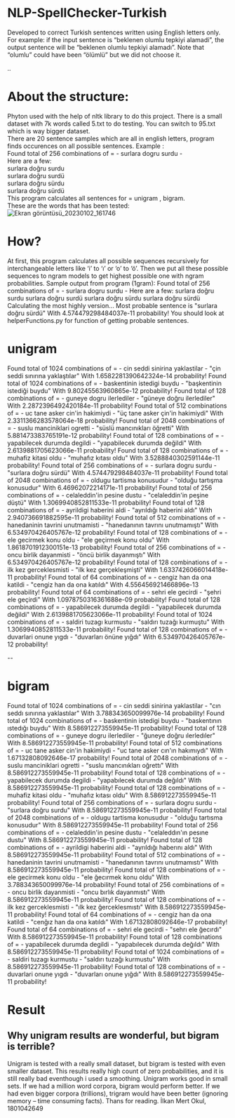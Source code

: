 # NLP-SpellChecker-Turkish

Developed to correct Turkish sentences written using English letters only. 
For example: if the input sentence is “beklenen olumlu tepkiyi alamadi”, the output sentence will be “beklenen olumlu tepkiyi alamadı”.
Note that “olumlu” could have been “ölümlü” but we did not choose it.

..

# About the structure:

Phyton used with the help of nltk library to do this project. There is a small dataset with 7k words
called 5.txt to do testing. You can switch to 95.txt which is way bigger dataset.<br />
There are 20 sentence samples which are all in english letters, program finds occurences on all
possible sentences. Example :<br />
Found total of 256 combinations of = - surlara dogru surdu -<br />
Here are a few:<br />
surlara doğru surdu<br />
surlara doğru surdü<br />
surlara doğru sürdu<br />
surlara doğru sürdü<br />
This program calculates all sentences for = unigram , bigram.<br />
These are the words that has been tested:<br />
![Ekran görüntüsü_20230102_161746](https://user-images.githubusercontent.com/61903795/210236609-f857d8c5-b191-48a1-9cf1-dde04a80a602.png)

# How?
At first, this program calculates all possible sequences recursively for interchangeable letters like ‘i’ to
‘ı’ or ‘o’ to ‘ö’.
Then we put all these possible sequences to ngram models to get highest possible one with ngram
probabilities.
Sample output from program (1gram):
Found total of 256 combinations of = - surlara dogru surdu -
Here are a few:
surlara doğru surdu
surlara doğru surdü
surlara doğru sürdu
surlara doğru sürdü
Calculating the most highly version...
Most probable sentence is
"surlara doğru sürdü"
With 4.574479298484037e-11 probability!
You should look at helperFunctions.py for function of getting probable sentences.

# unigram
Found total of 1024 combinations of = - cin seddi sinirina yaklastilar -
"çin seddi sınırına yaklaştılar"
With 1.6582281390642324e-14 probability!
Found total of 1024 combinations of = - baskentinin istedigi buydu -
"başkentinin istediği buydu"
With 9.80245563960865e-12 probability!
Found total of 128 combinations of = - guneye dogru ilerlediler -
"güneye doğru ilerlediler"
With 2.2872396492420184e-11 probability!
Found total of 512 combinations of = - uc tane asker cin'in hakimiydi -
"üç tane asker çin'in hakimiydi"
With 2.3311366283578064e-18 probability!
Found total of 2048 combinations of = - suslu manciniklari ogretti -
"süslü mancınıkları öğretti"
With 5.881473383765191e-12 probability!
Found total of 128 combinations of = - yapabilecek durumda degildi -
"yapabilecek durumda değildi"
With 2.6139881705623066e-11 probability!
Found total of 128 combinations of = - muhafiz kitasi oldu -
"muhafız kıtası oldu"
With 3.5288840302591144e-11 probability!
Found total of 256 combinations of = - surlara dogru surdu -
"surlara doğru sürdü"
With 4.574479298484037e-11 probability!
Found total of 2048 combinations of = - oldugu tartisma konusudur -
"olduğu tartışma konusudur"
With 6.46962072214171e-11 probability!
Found total of 256 combinations of = - celaleddin'in pesine dustu -
"celaleddin'in peşine düştü"
With 1.3069940852811533e-11 probability!
Found total of 128 combinations of = - ayrildigi haberini aldi -
"ayrıldığı haberini aldı"
With 2.940736691882595e-11 probability!
Found total of 512 combinations of = - hanedaninin tavrini unutmamisti -
"hanedanının tavrını unutmamıştı"
With 6.534970426405767e-12 probability!
Found total of 128 combinations of = - ele gecirmek konu oldu -
"ele geçirmek konu oldu"
With 1.8618701912300151e-13 probability!
Found total of 256 combinations of = - oncu birlik dayanmisti -
"öncü birlik dayanmıştı"
With 6.534970426405767e-12 probability!
Found total of 128 combinations of = - ilk kez gerceklesmisti -
"ilk kez gerçekleşmişti"
With 1.6337426066014418e-11 probability!
Found total of 64 combinations of = - cengiz han da ona katildi -
"cengiz han da ona katıldı"
With 4.556456921466896e-13 probability!
Found total of 64 combinations of = - sehri ele gecirdi -
"şehri ele geçirdi"
With 1.0978750316361688e-09 probability!
Found total of 128 combinations of = - yapabilecek durumda degildi -
"yapabilecek durumda değildi"
With 2.6139881705623066e-11 probability!
Found total of 1024 combinations of = - saldiri tuzagı kurmustu -
"saldırı tuzağı kurmuştu"
With 1.3069940852811533e-11 probability!
Found total of 128 combinations of = - duvarlari onune yıgdı -
"duvarları önüne yığdı"
With 6.534970426405767e-12 probability!

--

# bigram
Found total of 1024 combinations of = - cin seddi sinirina yaklastilar -
"cın seddı sınırına yaklastılar"
With 3.788343650099976e-14 probability!
Found total of 1024 combinations of = - baskentinin istedigi buydu -
"baskentının ıstedığı buydu"
With 8.586912273559945e-11 probability!
Found total of 128 combinations of = - guneye dogru ilerlediler -
"ğuneye doğru ılerledıler"
With 8.586912273559945e-11 probability!
Found total of 512 combinations of = - uc tane asker cin'in hakimiydi -
"uc tane asker cın'ın hakımıydı"
With 1.67132808092646e-17 probability!
Found total of 2048 combinations of = - suslu manciniklari ogretti -
"suslu mancınıkları oğrettı" 
With 8.586912273559945e-11 probability!
Found total of 128 combinations of = - yapabilecek durumda degildi -
"yapabılecek durumda değıldı"
With 8.586912273559945e-11 probability!
Found total of 128 combinations of = - muhafiz kitasi oldu -
"muhafız kıtası oldu"
With 8.586912273559945e-11 probability!
Found total of 256 combinations of = - surlara dogru surdu -
"surlara doğru surdu"
With 8.586912273559945e-11 probability!
Found total of 2048 combinations of = - oldugu tartisma konusudur -
"olduğu tartısma konusudur"
With 8.586912273559945e-11 probability!
Found total of 256 combinations of = - celaleddin'in pesine dustu -
"celaleddın'ın pesıne dustu"
With 8.586912273559945e-11 probability!
Found total of 128 combinations of = - ayrildigi haberini aldi -
"ayrıldığı haberını aldı"
With 8.586912273559945e-11 probability!
Found total of 512 combinations of = - hanedaninin tavrini unutmamisti -
"hanedanının tavrını unutmamıstı"
With 8.586912273559945e-11 probability!
Found total of 128 combinations of = - ele gecirmek konu oldu -
"ele ğecırmek konu oldu"
With 3.788343650099976e-14 probability!
Found total of 256 combinations of = - oncu birlik dayanmisti -
"oncu bırlık dayanmıstı"
With 8.586912273559945e-11 probability!
Found total of 128 combinations of = - ilk kez gerceklesmisti -
"ılk kez ğerceklesmıstı"
With 8.586912273559945e-11 probability!
Found total of 64 combinations of = - cengiz han da ona katildi -
"cenğız han da ona katıldı"
With 1.67132808092646e-17 probability!
Found total of 64 combinations of = - sehri ele gecirdi -
"sehrı ele ğecırdı"
With 8.586912273559945e-11 probability!
Found total of 128 combinations of = - yapabilecek durumda degildi -
"yapabılecek durumda değıldı"
With 8.586912273559945e-11 probability!
Found total of 1024 combinations of = - saldiri tuzagı kurmustu -
"saldırı tuzağı kurmustu"
With 8.586912273559945e-11 probability!
Found total of 128 combinations of = - duvarlari onune yıgdı -
"duvarları onune yığdı"
With 8.586912273559945e-11 probability!
# Result
## Why unigram results are wonderful, but bigram is terrible?
Unigram is tested with a really small dataset, but bigram is tested with even smaller dataset. This
results really high count of zero probabilities, and it is still really bad eventhough i used a smoothing.
Unigram works good in small sets. If we had a million word corpora, bigram would perform better. If
we had even bigger corpora (trillions), trigram would have been better (ignoring memory – time
consuming facts).
Thans for reading.
İlkan Mert Okul, 1801042649




